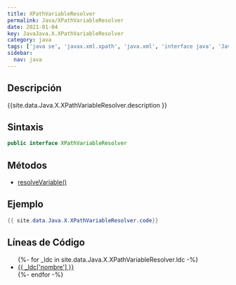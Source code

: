 ```yaml
---
title: XPathVariableResolver
permalink: Java/XPathVariableResolver
date: 2021-01-04
key: JavaJava.X.XPathVariableResolver
category: java
tags: ['java se', 'javax.xml.xpath', 'java.xml', 'interface java', 'Java 1.5']
sidebar: 
  nav: java
---
```


## Descripción
{{site.data.Java.X.XPathVariableResolver.description }}

## Sintaxis
~~~java
public interface XPathVariableResolver
~~~

## Métodos
* [resolveVariable()](/Java/XPathVariableResolver/resolveVariable)

## Ejemplo
~~~java
{{ site.data.Java.X.XPathVariableResolver.code}}
~~~

## Líneas de Código
<ul>
{%- for _ldc in site.data.Java.X.XPathVariableResolver.ldc -%}
   <li>
       <a href="{{_ldc['url'] }}">{{ _ldc['nombre'] }}</a>
   </li>
{%- endfor -%}
</ul>
